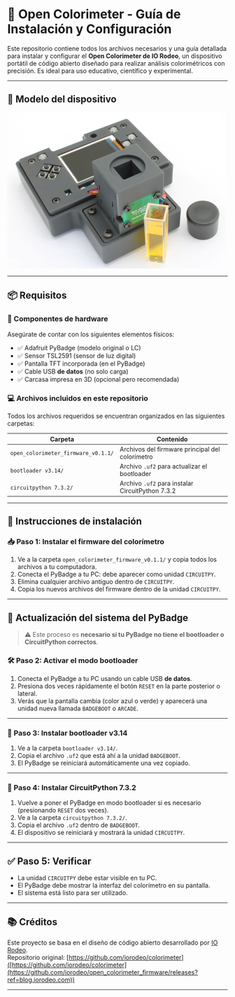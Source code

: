 # 🎨 Open Colorimeter - Guía de Instalación y Configuración

Este repositorio contiene todos los archivos necesarios y una guía detallada para instalar y configurar el **Open Colorimeter de IO Rodeo**, un dispositivo portátil de código abierto diseñado para realizar análisis colorimétricos con precisión. Es ideal para uso educativo, científico y experimental.

---

## 📸 Modelo del dispositivo

<img src="image_1.png" alt="Open Colorimeter" width="500"/>

---

## 📦 Requisitos

### 🧰 Componentes de hardware

Asegúrate de contar con los siguientes elementos físicos:

- ✅ Adafruit PyBadge (modelo original o LC)
- ✅ Sensor TSL2591 (sensor de luz digital)
- ✅ Pantalla TFT incorporada (en el PyBadge)
- ✅ Cable USB **de datos** (no solo carga)
- ✅ Carcasa impresa en 3D (opcional pero recomendada)

### 💻 Archivos incluidos en este repositorio

Todos los archivos requeridos se encuentran organizados en las siguientes carpetas:

| Carpeta                       | Contenido                                           |
|------------------------------|----------------------------------------------------|
| `open_colorimeter_firmware_v0.1.1/` | Archivos del firmware principal del colorímetro |
| `bootloader v3.14/`          | Archivo `.uf2` para actualizar el bootloader       |
| `circuitpython 7.3.2/`       | Archivo `.uf2` para instalar CircuitPython 7.3.2   |

---

## 🔧 Instrucciones de instalación

### 📥 Paso 1: Instalar el firmware del colorímetro

1. Ve a la carpeta `open_colorimeter_firmware_v0.1.1/` y copia todos los archivos a tu computadora.
2. Conecta el PyBadge a tu PC: debe aparecer como unidad `CIRCUITPY`.
3. Elimina cualquier archivo antiguo dentro de `CIRCUITPY`.
4. Copia los nuevos archivos del firmware dentro de la unidad `CIRCUITPY`.

---

## 🔁 Actualización del sistema del PyBadge

> ⚠️ Este proceso es **necesario si tu PyBadge no tiene el bootloader o CircuitPython correctos**.

### 🛠️ Paso 2: Activar el modo bootloader

1. Conecta el PyBadge a tu PC usando un cable USB **de datos**.
2. Presiona dos veces rápidamente el botón `RESET` en la parte posterior o lateral.
3. Verás que la pantalla cambia (color azul o verde) y aparecerá una unidad nueva llamada `BADGEBOOT` o `ARCADE`.

---

### 🧱 Paso 3: Instalar bootloader v3.14

1. Ve a la carpeta `bootloader v3.14/`.
2. Copia el archivo `.uf2` que está ahí a la unidad `BADGEBOOT`.
3. El PyBadge se reiniciará automáticamente una vez copiado.

---

### 🐍 Paso 4: Instalar CircuitPython 7.3.2

1. Vuelve a poner el PyBadge en modo bootloader si es necesario (presionando `RESET` dos veces).
2. Ve a la carpeta `circuitpython 7.3.2/`.
3. Copia el archivo `.uf2` dentro de `BADGEBOOT`.
4. El dispositivo se reiniciará y mostrará la unidad `CIRCUITPY`.

---

## ✅ Paso 5: Verificar

- La unidad `CIRCUITPY` debe estar visible en tu PC.
- El PyBadge debe mostrar la interfaz del colorímetro en su pantalla.
- El sistema está listo para ser utilizado.

---

## 📚 Créditos

Este proyecto se basa en el diseño de código abierto desarrollado por [IO Rodeo](https://iorodeo.com).  
Repositorio original: [https://github.com/iorodeo/colorimeter]([https://github.com/iorodeo/colorimeter](https://github.com/iorodeo/open_colorimeter_firmware/releases?ref=blog.iorodeo.com))

---
